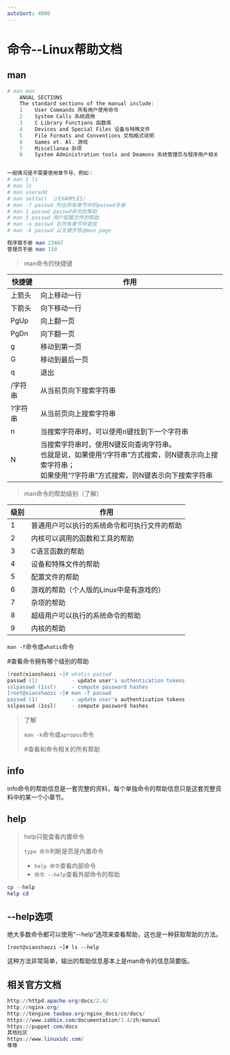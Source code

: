 ```yaml
---
autoSort: 4000
---
```

# 命令--Linux帮助文档



## man

```powershell
# man man
    ANUAL SECTIONS
    The standard sections of the manual include:
    1    User Commands 所有用户使用命令
    2    System Calls 系统调用
    3    C Library Functions 函数库
    4    Devices and Special Files 设备与特殊文件
    5    File Formats and Conventions 文档格式说明
    6    Games et. Al. 游戏
    7    Miscellanea 杂项
    8    System Administration tools and Deamons 系统管理员与程序用户相关


一般情况是不需要使用章节号，例如：
# man 1 ls
# man ls
# man useradd
# man setfacl （/EXAMPLES）
# man -f passwd 列出所有章节中的passwd手册
# man 1 passwd passwd命令的帮助
# man 5 passwd 用户配置文件的帮助
# man -a passwd 在所有章节中查找
# man -k passwd 以关键字导出man page

程序猿手册 man 23467
管理员手册 man 158
```

>  man命令的快捷键

| 快捷键  | 作用                                                         |
| ------- | ------------------------------------------------------------ |
| 上箭头  | 向上移动一行                                                 |
| 下箭头  | 向下移动一行                                                 |
| PgUp    | 向上翻一页                                                   |
| PgDn    | 向下翻一页                                                   |
| g       | 移动到第一页                                                 |
| G       | 移动到最后一页                                               |
| q       | 退出                                                         |
| /字符串 | 从当前页向下搜索字符串                                       |
| ?字符串 | 从当前页向上搜索字符串                                       |
| n       | 当搜索字符串时，可以使用n键找到下一个字符串                  |
| N       | 当搜索字符串时，使用N键反向查询字符串。<br />也就是说，如果使用“/字符串”方式搜索，则N键表示向上搜索字符串；<br />如果使用“?字符串”方式搜索，则N键表示向下搜索字符串 |

>  man命令的帮助级别（了解）

| 级别 | 作用                                         |
| ---- | -------------------------------------------- |
| 1    | 普通用户可以执行的系统命令和可执行文件的帮助 |
| 2    | 内核可以调用的函数和工具的帮助               |
| 3    | C语言函数的帮助                              |
| 4    | 设备和特殊文件的帮助                         |
| 5    | 配置文件的帮助                               |
| 6    | 游戏的帮助（个人版的Linux中是有游戏的）      |
| 7    | 杂项的帮助                                   |
| 8    | 超级用户可以执行的系统命令的帮助             |
| 9    | 内核的帮助                                   |



`man -f`命令或`whatis`命令

\#查看命令拥有哪个级别的帮助

```powershell
[root@xiaoshaozi ~]# whatis passwd
passwd (1)           - update user's authentication tokens
sslpasswd (1ssl)     - compute password hashes
[root@xiaoshaozi ~]# man -f passwd
passwd (1)           - update user's authentication tokens
sslpasswd (1ssl)     - compute password hashes
```



> 了解
>
> `man -k`命令或`apropos`命令
>
> #查看和命令相关的所有帮助



## info

info命令的帮助信息是一套完整的资料，每个单独命令的帮助信息只是这套完整资料中的某一个小章节。



## help

> help只能查看内置命令
>
> `type 命令`判断是否是内置命令
>
> - `help 命令`查看内部命令
> - `命令 --help`查看外部命令的帮助

```powershell
cp --help
help cd
```

## --help选项

绝大多数命令都可以使用“--help”选项来查看帮助，这也是一种获取帮助的方法。

```
[root@xiaoshaozi ~]# ls --help
```

这种方法非常简单，输出的帮助信息基本上是man命令的信息简要版。

## 相关官方文档

```powershell
http://httpd.apache.org/docs/2.4/
http://nginx.org/
http://tengine.taobao.org/nginx_docs/cn/docs/
https://www.zabbix.com/documentation/3.4/zh/manual
https://puppet.com/docs
其他社区
https://www.linuxidc.com/
等等
```